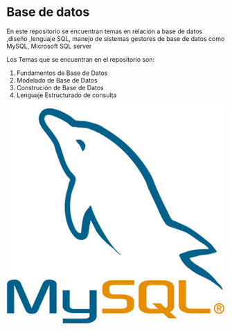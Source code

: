 # Base de datos 

En este repositorio se encuentran temas en relación a base de datos ,diseño ,lenguaje SQL, manejo de sistemas gestores de base de datos como MySQL, Microsoft SQL server

Los Temas que se encuentran en el repositorio son:

1. Fundamentos de Base de Datos 
2. Modelado de Base de Datos 
3. Construción de Base de Datos 
4. Lenguaje Estructurado de consulta

![Logo Base de Datos](./img/pngimg.com%20-%20mysql_PNG23.png)
